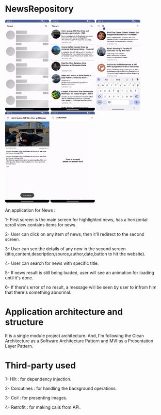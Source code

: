 # NewsRepository
<img src="Pics/1.png" alt="1" height="300"/> <img src="Pics/2.png" alt="1" height="300"/>
<img src="Pics/3.png" alt="1" height="300"/> <img src="Pics/4.png" alt="1" height="300"/>
<img src="Pics/5.png" alt="1" height="300"/>


An application for News :

1- First screen is the main screen for highlighted news, has a horizontal scroll view contains items for news.

2- User can click on any item of news, then it'll redirect to the second screen.

3- User can see the details of any new in the second screen (title,content,description,source,author,date,button to hit the website).

4- User can search for news with specific title.

5- If news result is still being loaded, user will see an animation for loading until it's done.

6- If there's error of no result, a message will be seen by user to infrom him that there's something abnormal.


# Application architecture and structure

It is a single module project architecture. And, I'm following the Clean Architecture as a Software Architecture Pattern and MVI as a Presentation Layer Pattern.

# Third-party used

1- Hilt : for dependency injection.

2- Coroutines : for handling the background operations.

3- Coil : for presenting images.

4- Retrofit : for making calls from API.
